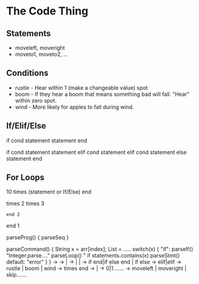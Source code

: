# The Code Thing

## Statements

* moveleft, moveright
* moveto1, moveto2, ...


## Conditions

* rustle - Hear within 1 (make a changeable value) spot
* boom - If they hear a boom that means something bad will fall.  "Hear" within zero spot.
* wind - More likely for apples to fall during wind.

## If/Elif/Else

if cond
statement
statement
end

if cond
statement
statement
elif cond
statement
elif cond
statement
else
statement
end

## For Loops

10 times
(statement or If/Else)
end

times 2
    times 3

    end 2
end 1

parseProg()
{
    parseSeq
}

parseCommand()
{
    String x = arr[index];
    List<Statements> = .....
    switch(x)
    {
        "if":
            parseIf()
        "Integer.parse...."
            parseLoop()
        "
        if statements.contains(x)
            parseStmt()
        default:
            "error"
    }
}
<prog> -> <sequence>
<sequence> -> <command> | <sequence><command>
<command> -> <if> | <statement> | <loop>
<if> -> if <cond> <sequence> end|if <cond> <sequence> else <sequence> end | if<cond><sequence><elif> else <seqeuence>
<elif> -> elif<cond><sequence><elif>|elif<cond><sequence>
<cond> -> rustle | boom | wind
<loop> -> <int> times <sequence> end
<int>  -> <digit><int> | <digit>
<digit> -> 0|1.......
<statement> -> moveleft | moveright | skip.......
